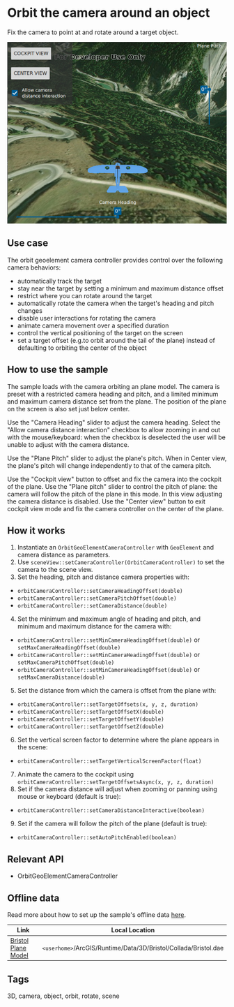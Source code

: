 # Orbit the camera around an object

Fix the camera to point at and rotate around a target object.

![](screenshot.png)

## Use case

The orbit geoelement camera controller provides control over the following camera behaviors:

*   automatically track the target
*   stay near the target by setting a minimum and maximum distance offset
*   restrict where you can rotate around the target
*   automatically rotate the camera when the target's heading and pitch changes
*   disable user interactions for rotating the camera
*   animate camera movement over a specified duration
*   control the vertical positioning of the target on the screen
*   set a target offset (e.g.to orbit around the tail of the plane) instead of defaulting to orbiting the center of the object

## How to use the sample

The sample loads with the camera orbiting an plane model. The camera is preset with a restricted camera heading and pitch, and a limited minimum and maximum camera distance set from the plane. The position of the plane on the screen is also set just below center.

Use the "Camera Heading" slider to adjust the camera heading. Select the "Allow camera distance interaction" checkbox to allow zooming in and out with the mouse/keyboard: when the checkbox is deselected the user will be unable to adjust with the camera distance.

Use the "Plane Pitch" slider to adjust the plane's pitch. When in Center view, the plane's pitch will change independently to that of the camera pitch.

Use the "Cockpit view" button to offset and fix the camera into the cockpit of the plane. Use the "Plane pitch" slider to control the pitch of plane: the camera will follow the pitch of the plane in this mode. In this view adjusting the camera distance is disabled. Use the "Center view" button to exit cockpit view mode and fix the camera controller on the center of the plane.

## How it works

1. Instantiate an `OrbitGeoElementCameraController` with `GeoElement` and camera distance as parameters.
2. Use `sceneView::setCameraController(OrbitCameraController)` to set the camera to the scene view.
3. Set the heading, pitch and distance camera properties with:
 * `orbitCameraController::setCameraHeadingOffset(double)`
 * `orbitCameraController::setCameraPitchOffset(double)`
 * `orbitCameraController::setCameraDistance(double)`
4. Set the minimum and maximum angle of heading and pitch, and minimum and maximum distance for the camera with:
 * `orbitCameraController::setMinCameraHeadingOffset(double)` or `setMaxCameraHeadingOffset(double)`
 * `orbitCameraController::setMinCameraHeadingOffset(double)` or `setMaxCameraPitchOffset(double)`
 * `orbitCameraController::setMinCameraHeadingOffset(double)` or `setMaxCameraDistance(double)`
5. Set the distance from which the camera is offset from the plane with:
 * `orbitCameraController::setTargetOffsets(x, y, z, duration)`
 * `orbitCameraController::setTargetOffsetX(double)`
 * `orbitCameraController::setTargetOffsetY(double)`
 * `orbitCameraController::setTargetOffsetZ(double)`
6. Set the vertical screen factor to determine where the plane appears in the scene:
 * `orbitCameraController::setTargetVerticalScreenFactor(float)`
7. Animate the camera to the cockpit using `orbitCameraController::setTargetOffsetsAsync(x, y, z, duration)`
8. Set if the camera distance will adjust when zooming or panning using mouse or keyboard (default is true):
 * `orbitCameraController::setCameraDistanceInteractive(boolean)`
9. Set if the camera will follow the pitch of the plane (default is true):
 * `orbitCameraController::setAutoPitchEnabled(boolean)`

## Relevant API

*   OrbitGeoElementCameraController

## Offline data

Read more about how to set up the sample's offline data [here](http://links.esri.com/ArcGISRuntimeQtSamples#use-offline-data-in-the-samples).

Link | Local Location
---------|-------|
|[Bristol Plane Model](https://www.arcgis.com/home/item.html?id=681d6f7694644709a7c830ec57a2d72b)| `<userhome>`/ArcGIS/Runtime/Data/3D/Bristol/Collada/Bristol.dae |

## Tags

3D, camera, object, orbit, rotate, scene

